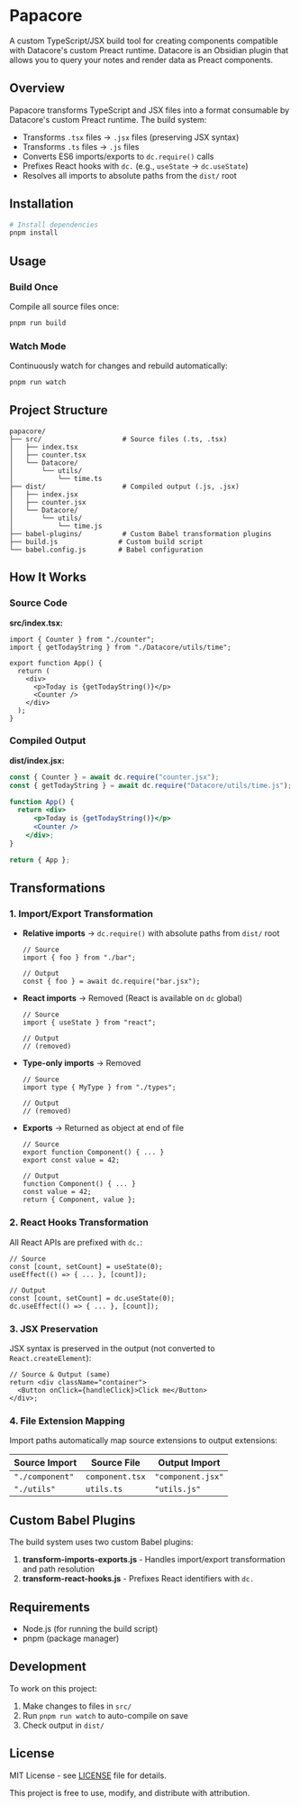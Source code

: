# Papacore

A custom TypeScript/JSX build tool for creating components compatible with Datacore's custom Preact runtime. Datacore is an Obsidian plugin that allows you to query your notes and render data as Preact components.

## Overview

Papacore transforms TypeScript and JSX files into a format consumable by Datacore's custom Preact runtime. The build system:

- Transforms `.tsx` files → `.jsx` files (preserving JSX syntax)
- Transforms `.ts` files → `.js` files
- Converts ES6 imports/exports to `dc.require()` calls
- Prefixes React hooks with `dc.` (e.g., `useState` → `dc.useState`)
- Resolves all imports to absolute paths from the `dist/` root

## Installation

```bash
# Install dependencies
pnpm install
```

## Usage

### Build Once

Compile all source files once:

```bash
pnpm run build
```

### Watch Mode

Continuously watch for changes and rebuild automatically:

```bash
pnpm run watch
```

## Project Structure

```
papacore/
├── src/                    # Source files (.ts, .tsx)
│   ├── index.tsx
│   ├── counter.tsx
│   └── Datacore/
│       └── utils/
│           └── time.ts
├── dist/                   # Compiled output (.js, .jsx)
│   ├── index.jsx
│   ├── counter.jsx
│   └── Datacore/
│       └── utils/
│           └── time.js
├── babel-plugins/          # Custom Babel transformation plugins
├── build.js               # Custom build script
└── babel.config.js        # Babel configuration
```

## How It Works

### Source Code

**src/index.tsx:**
```tsx
import { Counter } from "./counter";
import { getTodayString } from "./Datacore/utils/time";

export function App() {
  return (
    <div>
      <p>Today is {getTodayString()}</p>
      <Counter />
    </div>
  );
}
```

### Compiled Output

**dist/index.jsx:**
```jsx
const { Counter } = await dc.require("counter.jsx");
const { getTodayString } = await dc.require("Datacore/utils/time.js");

function App() {
  return <div>
      <p>Today is {getTodayString()}</p>
      <Counter />
    </div>;
}

return { App };
```

## Transformations

### 1. Import/Export Transformation

- **Relative imports** → `dc.require()` with absolute paths from `dist/` root
  ```tsx
  // Source
  import { foo } from "./bar";

  // Output
  const { foo } = await dc.require("bar.jsx");
  ```

- **React imports** → Removed (React is available on `dc` global)
  ```tsx
  // Source
  import { useState } from "react";

  // Output
  // (removed)
  ```

- **Type-only imports** → Removed
  ```tsx
  // Source
  import type { MyType } from "./types";

  // Output
  // (removed)
  ```

- **Exports** → Returned as object at end of file
  ```tsx
  // Source
  export function Component() { ... }
  export const value = 42;

  // Output
  function Component() { ... }
  const value = 42;
  return { Component, value };
  ```

### 2. React Hooks Transformation

All React APIs are prefixed with `dc.`:

```tsx
// Source
const [count, setCount] = useState(0);
useEffect(() => { ... }, [count]);

// Output
const [count, setCount] = dc.useState(0);
dc.useEffect(() => { ... }, [count]);
```

### 3. JSX Preservation

JSX syntax is preserved in the output (not converted to `React.createElement`):

```tsx
// Source & Output (same)
return <div className="container">
  <Button onClick={handleClick}>Click me</Button>
</div>;
```

### 4. File Extension Mapping

Import paths automatically map source extensions to output extensions:

| Source Import | Source File | Output Import |
|--------------|-------------|---------------|
| `"./component"` | `component.tsx` | `"component.jsx"` |
| `"./utils"` | `utils.ts` | `"utils.js"` |

## Custom Babel Plugins

The build system uses two custom Babel plugins:

1. **transform-imports-exports.js** - Handles import/export transformation and path resolution
2. **transform-react-hooks.js** - Prefixes React identifiers with `dc.`

## Requirements

- Node.js (for running the build script)
- pnpm (package manager)

## Development

To work on this project:

1. Make changes to files in `src/`
2. Run `pnpm run watch` to auto-compile on save
3. Check output in `dist/`

## License

MIT License - see [LICENSE](LICENSE) file for details.

This project is free to use, modify, and distribute with attribution.
